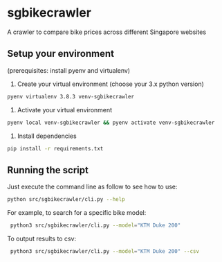 # sgbikecrawler

A crawler to compare bike prices across different Singapore websites

## Setup your environment

(prerequisites: install pyenv and virtualenv)

1. Create your virtual environment (choose your 3.x python version)

```bash
pyenv virtualenv 3.8.3 venv-sgbikecrawler
```

1. Activate your virtual environment

```bash
pyenv local venv-sgbikecrawler && pyenv activate venv-sgbikecrawler
```

1. Install dependencies

```bash
pip install -r requirements.txt
```

## Running the script
Just execute the command line as follow to see how to use:

```bash
python src/sgbikecrawler/cli.py --help
```

For example, to search for a specific bike model:

```bash
 python3 src/sgbikecrawler/cli.py --model="KTM Duke 200"
```

To output results to csv:
```bash
 python3 src/sgbikecrawler/cli.py --model="KTM Duke 200" --csv
```